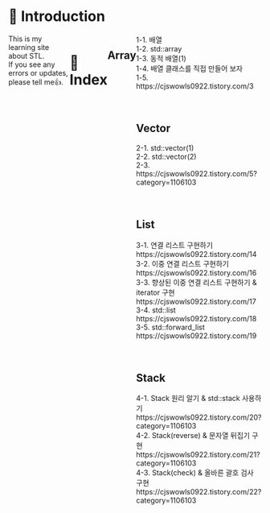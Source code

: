 <div align="left">

# 📑 Introduction <br/>
<div style="display:flex; flex-direction:row;">
This is my learning site about STL.<br/>
If you see any errors or updates, please tell me👍.<br/>

<br/>
<br/>

# 🌲 Index <br/>
## Array <br/>
<div align="left">
1-1. 배열 <br/>
1-2. std::array <br/>
1-3. 동적 배열(1) <br/>
1-4. 배열 클래스를 직접 만들어 보자 <br/>
1-5. https://cjswowls0922.tistory.com/3 <br/>

<br/>
<br/>

## Vector <br/>
<div align="left">
2-1. std::vector(1) <br/>
2-2. std::vector(2) <br/>
2-3. https://cjswowls0922.tistory.com/5?category=1106103 <br/>

<br/>
<br/>

## List <br/>
<div align="left">
3-1. 연결 리스트 구현하기 <br/>
    https://cjswowls0922.tistory.com/14 <br/>
3-2. 이중 연결 리스트 구현하기 <br/>
    https://cjswowls0922.tistory.com/16 <br/>
3-3. 향상된 이중 연결 리스트 구현하기 & iterator 구현 <br/>
    https://cjswowls0922.tistory.com/17 <br/>
3-4. std::list <br/>
    https://cjswowls0922.tistory.com/18 <br/>
3-5. std::forward_list <br/>
    https://cjswowls0922.tistory.com/19 <br/>

<br/>
<br/>

## Stack <br/>
<div align="left">
4-1. Stack 원리 알기 & std::stack 사용하기  <br/>
    https://cjswowls0922.tistory.com/20?category=1106103 <br/>
4-2. Stack(reverse) & 문자열 뒤집기 구현 <br/>
    https://cjswowls0922.tistory.com/21?category=1106103 <br/>
4-3. Stack(check) & 올바른 괄호 검사 구현 <br/>
    https://cjswowls0922.tistory.com/22?category=1106103 <br/>

<br/>
<br/>


<br/>
</div><br>
